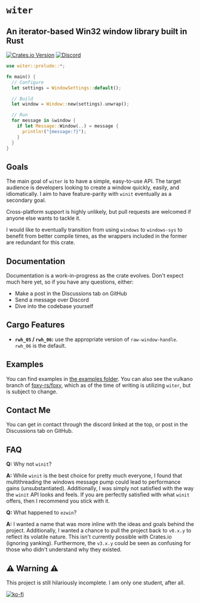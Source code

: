 # `witer`

## An iterator-based Win32 window library built in Rust

[![Crates.io Version](https://img.shields.io/crates/v/witer)](https://crates.io/crates/witer)
[![Discord](https://img.shields.io/discord/1215348294105169940?logo=discord&label=discord&color=5865F2)](https://discord.gg/KEtfte9xWZ)

```rust
use witer::prelude::*;

fn main() {
  // Configure
  let settings = WindowSettings::default();

  // Build
  let window = Window::new(settings).unwrap();

  // Run
  for message in &window {
    if let Message::Window(..) = message {
      println!("{message:?}");
    }
  }
}
```

## Goals

The main goal of `witer` is to have a simple, easy-to-use API. The target audience is developers looking to create
a window quickly, easily, and idiomatically. I aim to have feature-parity with `winit` eventually as a secondary goal.

Cross-platform support is highly unlikely, but pull requests are welcomed if anyone else wants to tackle it.

I would like to eventually transition from using `windows` to `windows-sys` to benefit from better compile times,
as the wrappers included in the former are redundant for this crate.

## Documentation

Documentation is a work-in-progress as the crate evolves. Don't expect much here yet, so if you have any
questions, either:

* Make a post in the Discussions tab on GitHub
* Send a message over Discord
* Dive into the codebase yourself

## Cargo Features

* **`rwh_05` / `rwh_06`:** use the appropriate version of `raw-window-handle`. `rwh_06` is the default.

## Examples

You can find examples in [the examples folder](examples). You can also see the vulkano branch of
[foxy-rs/foxy](https://github.com/foxy-rs/foxy/tree/vulkano), which as of the time of writing is utilizing `witer`, but
is subject to change.

## Contact Me

You can get in contact through the discord linked at the top, or post in the Discussions tab on GitHub.

## FAQ

**Q:** Why not `winit`?

**A:** While `winit` is the best choice for pretty much everyone, I found that multithreading the windows message pump
could lead to performance gains (unsubstantiated). Additionally, I was simply not satisfied with the way the `winit` API
looks and feels. If you are perfectly satisfied with what `winit` offers, then I recommend you stick with it.

**Q:** What happened to `ezwin`?

**A:** I wanted a name that was more inline with the ideas and goals behind the project. Additionally, I wanted a chance
to pull the project back to `v0.x.y` to reflect its volatile nature. This isn't currently possible with Crates.io (ignoring
yanking). Furthermore, the `v3.x.y` could be seen as confusing for those who didn't understand why they existed.

## ⚠️ Warning ⚠️

This project is still hilariously incomplete. I am only one student, after all.

[![ko-fi](https://ko-fi.com/img/githubbutton_sm.svg)](https://ko-fi.com/R6R8PGIU6)
